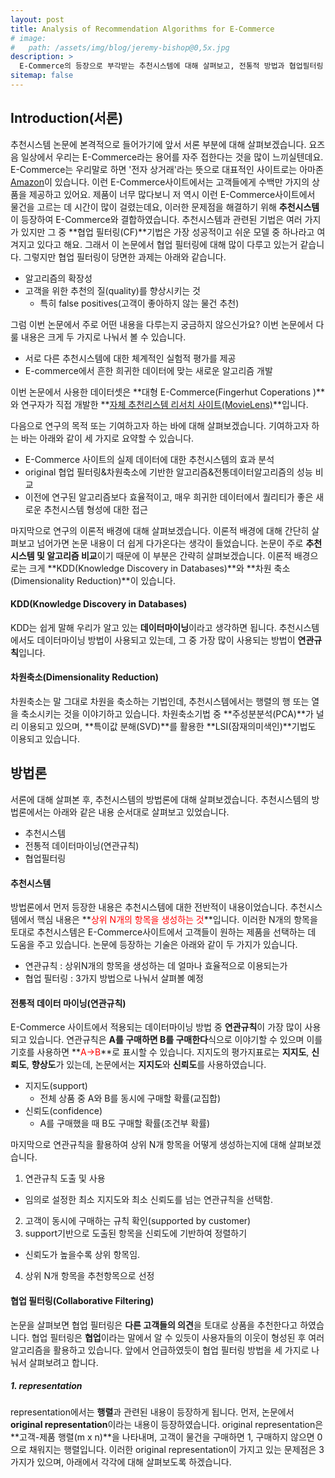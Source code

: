 ```yaml
---
layout: post
title: Analysis of Recommendation Algorithms for E-Commerce
# image: 
#   path: /assets/img/blog/jeremy-bishop@0,5x.jpg
description: >
  E-Commerce의 등장으로 부각받는 추천시스템에 대해 살펴보고, 전통적 방법과 협업필터링 방법을 비교해보는 논문입니다.
sitemap: false
---
```


<!-- Version 9 is the most complete version of Hydejack yet.
{:.lead}

[Modernized](#linking-in-style) [design](#whats-in-the-cards), [big headlines](#ready-for-the-big-screen), big new features: [Built-In Search](#built-in-search), [Sticky Table of Contents](#sticky-table-of-contents), and [Auto-Hiding Navbar](#auto-hiding-navbar). That [and more](#and-much-more) is Hydejack 9.

- Table of Contents
{:toc .large-only} -->
## Introduction(서론)

추천시스템 논문에 본격적으로 들어가기에 앞서 서론 부분에 대해 살펴보겠습니다. 
요즈음 일상에서 우리는 E-Commerce라는 용어를 자주 접한다는 것을 많이 느끼실텐데요.
E-Commerce는 우리말로 하면 '전자 상거래'라는 뜻으로 대표적인 사이트로는 
아마존[Amazon](https://www.amazon.com/)이 있습니다. 이런 E-Commerce사이트에서는
고객들에게 수백만 가지의 상품을 제공하고 있어요. 제품이 너무 많다보니 저 역시 
이런 E-Commerce사이트에서 물건을 고르는 데 시간이 많이 걸렸는데요, 
이러한 문제점을 해결하기 위해 **추천시스템**이 등장하여 E-Commerce와 결합하였습니다.
추천시스템과 관련된 기법은 여러 가지가 있지만 그 중 **협업 필터링(CF)**기법은
가장 성공적이고 쉬운 모델 중 하나라고 여겨지고 있다고 해요. 그래서 이 논문에서 
협업 필터링에 대해 많이 다루고 있는거 같습니다. 그렇지만 협업 필터링이 당면한 과제는 
아래와 같습니다. 
- 알고리즘의 확장성
- 고객을 위한 추천의 질(quality)를 향상시키는 것
   - 특히 false positives(고객이 좋아하지 않는 물건 추천)

그럼 이번 논문에서 주로 어떤 내용을 다루는지 궁금하지 않으신가요?
이번 논문에서 다룰 내용은 크게 두 가지로 나눠서 볼 수 있습니다.
- 서로 다른 추천시스템에 대한 체계적인 실험적 평가를 제공
- E-commerce에서 흔한 희귀한 데이터에 맞는 새로운 알고리즘 개발

이번 논문에서 사용한 데이터셋은 **대형 E-Commerce(Fingerhut Coperations )**와
연구자가 직접 개발한 **[자체 추천리스템 리서치 사이트(MovieLens)](www.movielens.umn.edu)**입니다.

다음으로 연구의 목적 또는 기여하고자 하는 바에 대해 살펴보겠습니다. 
기여하고자 하는 바는 아래와 같이 세 가지로 요약할 수 있습니다.
- E-Commerce 사이트의 실제 데이터에 대한 추천시스템의 효과 분석
- original 협업 필터링&차원축소에 기반한 알고리즘&전통데이터알고리즘의 성능 비교
- 이전에 연구된 알고리즘보다 효율적이고, 매우 희귀한 데이터에서 퀄리티가 좋은 
  새로운 추천시스템 형성에 대한 접근

마지막으로 연구의 이론적 배경에 대해 살펴보겠습니다. 이론적 배경에 대해 간단히 살펴보고 넘어가면
논문 내용이 더 쉽게 다가온다는 생각이 들었습니다. 논문이 주로 **추천시스템 및 알고리즘 비교**이기 때문에
이 부분은 간략히 살펴보겠습니다. 이론적 배경으로는 크게 **KDD(Knowledge Discovery in Databases)**와
**차원 축소(Dimensionality Reduction)**이 있습니다. 
#### KDD(Knowledge Discovery in Databases)

KDD는 쉽게 말해 우리가 알고 있는 **데이터마이닝**이라고 생각하면 됩니다.
추천시스템에서도 데이터마이닝 방법이 사용되고 있는데, 
그 중 가장 많이 사용되는 방법이 **연관규칙**입니다. 
#### 차원축소(Dimensionality Reduction)

차원축소는 말 그대로 차원을 축소하는 기법인데, 추천시스템에서는
행렬의 행 또는 열을 축소시키는 것을 이야기하고 있습니다. 
차원축소기법 중 **주성분분석(PCA)**가 널리 이용되고 있으며,
**특이값 분해(SVD)**를 활용한 **LSI(잠재의미색인)**기법도 이용되고 있습니다.
## 방법론

서론에 대해 살펴본 후, 추천시스템의 방법론에 대해 살펴보겠습니다. 추천시스템의 방법론에서는 
아래와 같은 내용 순서대로 살펴보고 있었습니다.
- 추천시스템
- 전통적 데이터마이닝(연관규칙)
- 협업필터링

#### 추천시스템

방법론에서 먼저 등장한 내용은 추천시스템에 대한 전반적이 내용이었습니다. 
추천시스템에서 핵심 내용은 **<span style='color:red'>상위 N개의 항목을 생성하는 것</span>**입니다.
이러한 N개의 항목을 토대로 추천시스템은 E-Commerce사이트에서 고객들이 원하는 제품을 선택하는 데
도움을 주고 있습니다. 논문에 등장하는 기술은 아래와 같이 두 가지가 있습니다.
- 연관규칙 : 상위N개의 항목을 생성하는 데 얼마나 효율적으로 이용되는가
- 협업 필터링 : 3가지 방법으로 나눠서 살펴볼 예정

#### 전통적 데이터 마이닝(연관규칙)

E-Commerce 사이트에서 적용되는 데이터마이닝 방법 중 **연관규칙**이 가장 많이 사용되고 있습니다.
연관규칙은 **A를 구매하면 B를 구매한다**식으로 이야기할 수 있으며 이를 기호를 사용하면
**<span style='color:red'>A->B</span>**로 표시할 수 있습니다.
지지도의 평가지표로는 **지지도**, **신뢰도**, **향상도**가 있는데, 논문에서는
**지지도**와 **신뢰도**를 사용하였습니다.
- 지지도(support)
  - 전체 상품 중 A와 B를 동시에 구매할 확률(교집합)
- 신뢰도(confidence)
  - A를 구매했을 때 B도 구매할 확률(조건부 확률)

마지막으로 연관규칙을 활용하여 상위 N개 항목을 어떻게 생성하는지에 대해 살펴보겠습니다. 
1. 연관규칙 도출 및 사용
 - 임의로 설정한 최소 지지도와 최소 신뢰도를 넘는 연관규칙을 선택함.
2. 고객이 동시에 구매하는 규칙 확인(supported by customer)
3. support기반으로 도출된 항목을 신뢰도에 기반하여 정렬하기
  - 신뢰도가 높을수록 상위 항목임.
4. 상위 N개 항목을 추천항목으로 선정

#### 협업 필터링(Collaborative Filtering)

논문을 살펴보면 협업 필터링은 **다른 고객들의 의견**을 토대로 상품을 추천한다고 하였습니다.
협업 필터링은 **협업**이라는 말에서 알 수 있듯이 사용자들의 이웃이 형성된 후 
여러 알고리즘을 활용하고 있습니다. 앞에서 언급하였듯이 협업 필터링 방법을
세 가지로 나눠서 살펴보려고 합니다. 
##### 1. representation

representation에서는 **행렬**과 관련된 내용이 등장하게 됩니다. 먼저, 논문에서
**original representation**이라는 내용이 등장하였습니다. original representation은
**고객-제품 행렬(m x n)**을 나타내며, 고객이 물건을 구매하면 1, 구매하지 않으면 0으로
채워지는 행렬입니다. 이러한 original representation이 가지고 있는 문제점은 3가지가 있으며,
아래에서 각각에 대해 살펴보도록 하겠습니다.
